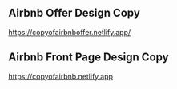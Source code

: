 ## Airbnb Offer Design Copy
https://copyofairbnboffer.netlify.app/

## Airbnb Front Page Design Copy
https://copyofairbnb.netlify.app
